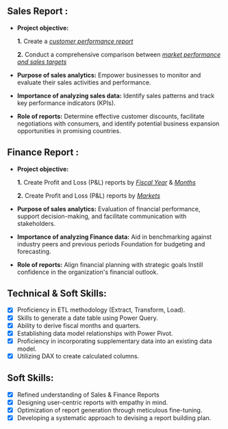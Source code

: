 ## Sales Report :


- **Project objective:** 

    **1.** Create a _[customer performance report](https://github.com/sachinnavi10/Excel-Sales-Analytics/blob/main/Customer%20Performance%20Report.pdf)_ 

    **2.** Conduct a comprehensive comparison between _[market performance and sales targets](https://github.com/sachinnavi10/Excel-Sales-Analytics/blob/main/Market%20Performance%20vs%20Target%20Report.pdf)_

- **Purpose of sales analytics:** Empower businesses to monitor and evaluate their sales activities and performance.

- **Importance of analyzing sales data:** Identify sales patterns and track key performance indicators (KPIs).

- **Role of reports:** Determine effective customer discounts, facilitate negotiations with consumers, and identify potential business expansion opportunities in promising countries.


## Finance Report :

- **Project objective:** 

    **1.** Create Profit and Loss (P&L) reports by _[Fiscal Year](hub.com/sachinnavi10/Excel-Sales-Analytics/blob/main/P%26L%20Statement%20by%20Fiscal%20Year.pdf)_ & _[Months](
https://github.com/sachinnavi10/Excel-Sales-Analytics/blob/main/P%26L%20Statement%20by%20Markets.pdf
)_ 

   **2.** Create Profit and Loss (P&L) reports by _[Markets](https://github.com/sachinnavi10/Excel-Sales-Analytics/blob/main/P%26L%20Statement%20by%20Months.pdf
)_

- **Purpose of sales analytics:** Evaluation of financial performance, support decision-making, and facilitate communication with stakeholders.

- **Importance of analyzing Finance data:** Aid in benchmarking against industry peers and previous periods Foundation for budgeting and forecasting.

- **Role of reports:** Align financial planning with strategic goals Instill confidence in the organization's financial outlook.


## Technical & Soft Skills:
- [x]	Proficiency in ETL methodology (Extract, Transform, Load).
- [x]	Skills to generate a date table using Power Query.
- [x]	Ability to derive fiscal months and quarters.
- [x]	Establishing data model relationships with Power Pivot.
- [x]	Proficiency in incorporating supplementary data into an existing data model.
- [x]	Utilizing DAX to create calculated columns.

## Soft Skills:
- [x]	Refined understanding of Sales & Finance Reports
- [x]	Designing user-centric reports with empathy in mind.
- [x]	Optimization of report generation through meticulous fine-tuning.
- [x]	Developing a systematic approach to devising a report building plan.
